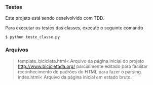 ### Testes

Este projeto está sendo deselvolvido com TDD.

Para executar os testes das classes, execute o seguinte comando

    $ python teste_classe.py

### Arquivos

>template_bicicleta.html<
Arquivo da página inicial do projeto http://www.bicicletada.org/ parcialmente editado para facilitar reconhecimento de padrões do HTML para fazer o parsing.
>index.html<
Arquivo da página inicial em estado bruto.